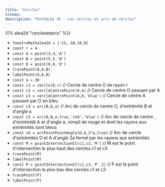 ```yaml
---
title: "Cercles"
niveau:
description: "MathALEA 2D - Les cercles et arcs de cercles"
---
```


{{% alea2d "cerclesetarcs" %}}

<div class="ui hidden divider"></div>
<div class="ui hidden divider"></div>

* `fenetreMathalea2d = [-11,-10,18,9]`
* `const r = 4`
* `const A = point(3,4,'A')`
* `const B = point(5,5,'B')`
* `const O = point(0,0,'O')`
* `tracePoint(O,A,B)`
* `labelPoint(O,A,B)`
* `const a = 30`
* `const c1 = cercle(O,r)` // Cercle de centre O de rayon r
* `const c2 = cercleCentrePoint(O,A)` // Cercle de centre O passant par A
* `const c3 = cercleCentrePoint(A,O,'blue')` // Cercle de centre A passant par O en bleu
* `const c4 = arc(B,O,a)` // Arc de cercle de centre O, d'extrémité B et d'angle a
* `const c5 = arc(A,B,a,true,'red','blue')` // Arc de cercle de centre , d'extrémité A et d'angle a, rempli de rouge et dont les rayons aux extrémités sont bleus
* `const c6 = arcPointPointAngle(O,A,2*a,true)` // Arc de cercle d'extrémités O et A d'angle 2a fermé par les rayons aux extrémités
* `const M = pointIntersectionCC(c1,c3,'M')` // M est le point d'intersection le plus haut des cercles c1 et c3
* `tracePoint(M)`
* `labelPoint(M)`
* `const P = pointIntersectionCC(c1,c3,'P',2)` // P est le point d'intersection le plus bas des cercles c1 et c3
* `tracePoint(P)`
* `labelPoint(P)`
